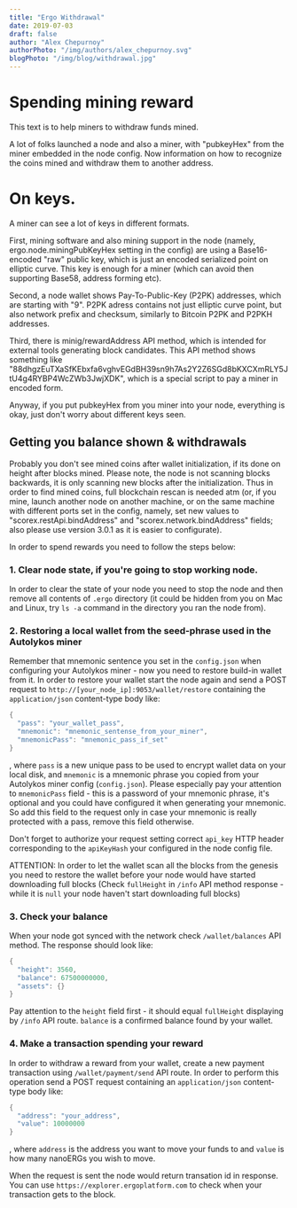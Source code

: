 ```yaml
---
title: "Ergo Withdrawal"
date: 2019-07-03
draft: false
author: "Alex Chepurnoy"
authorPhoto: "/img/authors/alex_chepurnoy.svg"
blogPhoto: "/img/blog/withdrawal.jpg"
---
```

# Spending mining reward

This text is to help miners to withdraw funds mined.
 
A lot of folks launched a node and also a miner, with "pubkeyHex" from the miner embedded in the node config. Now
information on how to recognize the coins mined and withdraw them to another address. 
 
# On keys.

A miner can see a lot of keys in different formats. 

First, mining software and also mining support in the node (namely, ergo.node.miningPubKeyHex setting in the config) are using a Base16-encoded "raw" public key, which is just an encoded
serialized point on elliptic curve. This key is enough for a miner (which can avoid then supporting Base58, address forming etc).

Second, a node wallet shows Pay-To-Public-Key (P2PK) addresses, which are starting with "9". P2PK adress contains not just 
elliptic curve point, but also network prefix and checksum, similarly to Bitcoin P2PK and P2PKH addresses. 

Third, there is minig/rewardAddress API method, which is intended for external tools generating block candidates. This API 
method shows something like "88dhgzEuTXaSfKEbxfa6vghvEGdBH39sn9h7As2Y2Z6SGd8bKXCXmRLY5JtU4g4RYBP4WcZWb3JwjXDK", which is a 
special script to pay a miner in encoded form.

Anyway, if you put pubkeyHex from you miner into your node, everything is okay, just don't worry about different keys seen.

## Getting you balance shown & withdrawals

Probably you don't see mined coins after wallet initialization, if its done on height after blocks mined. Please note,
the node is not scanning blocks backwards, it is only scanning new blocks after the initialization. Thus in order to find
mined coins, full blockchain rescan is needed atm (or, if you mine, launch another node on another machine, or on the same 
machine with different ports set in the config, namely, set new values to 
"scorex.restApi.bindAddress" and "scorex.network.bindAddress" fields; also please use version 3.0.1 as it is easier to configurate). 

In order to spend rewards you need to follow the steps below:

### 1. Clear node state, if you're going to stop working node.

In order to clear the state of your node you need to stop the node and then remove all contents of `.ergo` directory (it could be hidden from you on Mac and Linux, try `ls -a` command in the directory you ran the node from).

### 2. Restoring a local wallet from the seed-phrase used in the Autolykos miner

Remember that mnemonic sentence you set in the `config.json` when configuring your Autolykos miner - now you need to restore build-in wallet from it. In order to restore your wallet start the node again and send a POST request to `http://[your_node_ip]:9053/wallet/restore` containing the `application/json` content-type body like:

```scala
{
  "pass": "your_wallet_pass",
  "mnemonic": "mnemonic_sentense_from_your_miner",
  "mnemonicPass": "mnemonic_pass_if_set"
}
```

, where `pass` is a new unique pass to be used to encrypt wallet data on your local disk, and `mnemonic` is a mnemonic phrase you copied from your Autolykos miner config (`config.json`). Please especially pay your attention to `mnemonicPass` field - this is a password of your mnemonic phrase, it's optional and you could have configured it when generating your mnemonic. So add this field to the request only in case your mnemonic is really protected with a pass, remove this field otherwise.

Don't forget to authorize your request setting correct `api_key` HTTP header corresponding to the `apiKeyHash` your configured in the node config file.

ATTENTION: In order to let the wallet scan all the blocks from the genesis you need to restore the wallet before your node would have started downloading full blocks (Check `fullHeight` in `/info` API method response - while it is `null` your node haven't start downloading full blocks)

### 3. Check your balance

When your node got synced with the network check `/wallet/balances` API method. The response should look like:

```scala
{
  "height": 3560,
  "balance": 67500000000,
  "assets": {}
}
```

Pay attention to the `height` field first - it should equal `fullHeight` displaying by `/info` API route. `balance` is a confirmed balance found by your wallet.

### 4. Make a transaction spending your reward

In order to withdraw a reward from your wallet, create a new payment transaction using `/wallet/payment/send` API route. In order to perform this operation send a POST request containing an `application/json` content-type body like:

```scala
{
  "address": "your_address",
  "value": 10000000
}
```

, where `address` is the address you want to move your funds to and `value` is how many nanoERGs you wish to move.



When the request is sent the node would return transation id in response. You can use `https://explorer.ergoplatform.com` to check when your transaction gets to the block.
